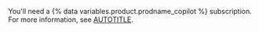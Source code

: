You'll need a {% data variables.product.prodname_copilot %} subscription. For more information, see [AUTOTITLE](/copilot/about-github-copilot/what-is-github-copilot#getting-access-to-copilot).
